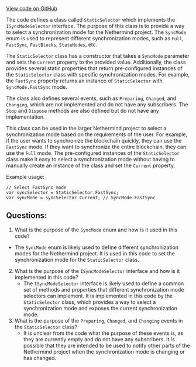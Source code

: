 [View code on GitHub](https://github.com/NethermindEth/nethermind/src/Nethermind/Nethermind.Synchronization/ParallelSync/StaticSelector.cs)

The code defines a class called `StaticSelector` which implements the `ISyncModeSelector` interface. The purpose of this class is to provide a way to select a synchronization mode for the Nethermind project. The `SyncMode` enum is used to represent different synchronization modes, such as `Full`, `FastSync`, `FastBlocks`, `StateNodes`, etc. 

The `StaticSelector` class has a constructor that takes a `SyncMode` parameter and sets the `Current` property to the provided value. Additionally, the class provides several static properties that return pre-configured instances of the `StaticSelector` class with specific synchronization modes. For example, the `FastSync` property returns an instance of `StaticSelector` with `SyncMode.FastSync` mode.

The class also defines several events, such as `Preparing`, `Changed`, and `Changing`, which are not implemented and do not have any subscribers. The `Stop` and `Dispose` methods are also defined but do not have any implementation.

This class can be used in the larger Nethermind project to select a synchronization mode based on the requirements of the user. For example, if the user wants to synchronize the blockchain quickly, they can use the `FastSync` mode. If they want to synchronize the entire blockchain, they can use the `Full` mode. The pre-configured instances of the `StaticSelector` class make it easy to select a synchronization mode without having to manually create an instance of the class and set the `Current` property.

Example usage:

```
// Select FastSync mode
var syncSelector = StaticSelector.FastSync;
var syncMode = syncSelector.Current; // SyncMode.FastSync
```
## Questions: 
 1. What is the purpose of the `SyncMode` enum and how is it used in this code?
   - The `SyncMode` enum is likely used to define different synchronization modes for the Nethermind project. It is used in this code to set the synchronization mode for the `StaticSelector` class.
2. What is the purpose of the `ISyncModeSelector` interface and how is it implemented in this code?
   - The `ISyncModeSelector` interface is likely used to define a common set of methods and properties that different synchronization mode selectors can implement. It is implemented in this code by the `StaticSelector` class, which provides a way to select a synchronization mode and exposes the current synchronization mode.
3. What is the purpose of the `Preparing`, `Changed`, and `Changing` events in the `StaticSelector` class?
   - It is unclear from the code what the purpose of these events is, as they are currently empty and do not have any subscribers. It is possible that they are intended to be used to notify other parts of the Nethermind project when the synchronization mode is changing or has changed.